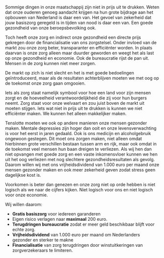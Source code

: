 Sommige dingen in onze maatschappij zijn niet in prijs uit te drukken. Weten dat
onze ouderen genoeg aandacht krijgen na hun grote bijdrage aan het opbouwen van
Nederland is daar een van. Het gevoel van zekerheid dat jouw basiszorg geregeld
is in tijden van nood is daar een van. Een goede gezondheid van onze
beroepsbevolking ook.

Toch heeft onze zorg en indirect onze gezondheid een directe prijs gekregen door
de financialisatie van ons zorgstelsel. Onder invloed van de markt zou onze zorg
beter, transparanter en efficiënter worden. In plaats daarvan is onze zorg
alleen maar duurder geworden en weegt het als last op onze gezondheid en
economie. Ook de bureaucratie rijst de pan uit. Mensen in de zorg kunnen niet
meer zorgen.

De markt op zich is niet slecht en het is met goede bedoelingen geïntroduceerd,
maar als de resultaten achterblijven moeten we met oog op de toekomst onze zorg
gaan omgooien.

Iets als zorg staat namelijk symbool voor hoe een land voor zijn mensen zorgt en
de hoeveelheid verantwoordelijkheid die zij voor hun burgers neemt. Zorg staat
voor onze welvaart en zou juist boven de markt uit moeten stijgen. Iets wat niet
in prijs uit te drukken is kunnen we niet efficiënter maken. We kunnen het
alleen makkelijker maken.

Tenslotte moeten we ook op andere manieren onze mensen gezonder maken. Mentale
depressies zijn hoger dan ooit en onze levensverwachting is voor het eerst in
jaren gedaald. Ook is ons medicijn en alcoholgebruik ongewoon gestegen. Dit moet
ons zorgen maken, niet alleen omdat hierbinnen grote verschillen bestaan tussen
arm en rijk, maar ook omdat in de toekomst veel mensen hun baan dreigen te
verliezen. Als wij hen dan niet opvangen met goede zorg en een vaste
inkomensvloer kunnen we hen uit het oog verliezen met nog slechtere
gezondheidsresultaten als gevolg. Daarom willen wij met ons vrijheidsdividend
van 1.000 euro per maand onze mensen gezonder maken en ook meer zekerheid geven
zodat stress geen dagelijkse kost is.

Voorkomen is beter dan genezen en onze zorg niet op orde hebben is niet logisch
als we naar de cijfers kijken. Niet logisch voor ons en niet logisch voor onze
economie.

Wij willen daarom:

- __Gratis basiszorg__ voor iedereen garanderen
- Eigen risico verlagen naar __maximaal__ 200 euro. 
- __Terugdringen bureaucratie__ zodat er meer geld beschikbaar blijft voor echte
  zorg.
- __Vrijheidsdividend__ van 1.000 euro per maand om Nederlanders gezonder en
  sterker te makne
- __Financialisatie__ van zorg terugdringen door winstuitkeringen van
  zorgverzekeraars te limiteren.
